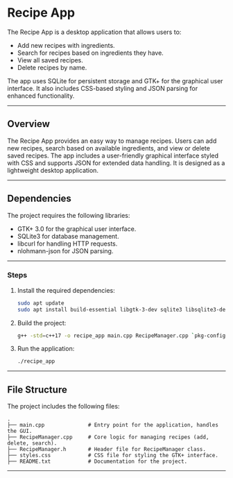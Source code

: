 # Recipe App

The Recipe App is a desktop application that allows users to:
- Add new recipes with ingredients.
- Search for recipes based on ingredients they have.
- View all saved recipes.
- Delete recipes by name.

The app uses SQLite for persistent storage and GTK+ for the graphical user interface. It also includes CSS-based styling and JSON parsing for enhanced functionality.

---

## **Overview**

The Recipe App provides an easy way to manage recipes. Users can add new recipes, search based on available ingredients, and view or delete saved recipes. The app includes a user-friendly graphical interface styled with CSS and supports JSON for extended data handling. It is designed as a lightweight desktop application.

---

## **Dependencies**

The project requires the following libraries:
- GTK+ 3.0 for the graphical user interface.
- SQLite3 for database management.
- libcurl for handling HTTP requests.
- nlohmann-json for JSON parsing.

---

### **Steps**

1. Install the required dependencies:

   ```bash
   sudo apt update
   sudo apt install build-essential libgtk-3-dev sqlite3 libsqlite3-dev libcurl4-openssl-dev nlohmann-json3-dev
   ```

3. Build the project:

   ```bash
   g++ -std=c++17 -o recipe_app main.cpp RecipeManager.cpp `pkg-config --cflags --libs gtk+-3.0` -lsqlite3 -lcurl -ljsoncpp
   ```

4. Run the application:

   ```bash
   ./recipe_app
   ```

---

## **File Structure**

The project includes the following files:

```
.
├── main.cpp              # Entry point for the application, handles the GUI.
├── RecipeManager.cpp     # Core logic for managing recipes (add, delete, search).
├── RecipeManager.h       # Header file for RecipeManager class.
├── styles.css            # CSS file for styling the GTK+ interface.
├── README.txt            # Documentation for the project.
```

---